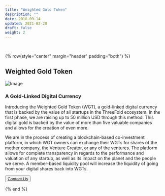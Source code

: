 ```yaml
---
title: "Weighted Gold Token"
description: ""
date: 2018-09-14
updated: 2021-02-20
draft: false
weight: 2
---
```


<div class="container mx-auto">



<!-- section 1 (co-found) -->

<br>

{% row(style="center" margin="header" padding="both") %}

## Weighted Gold Token


![Image](img/2b.png#medium#mx-auto)


### A Gold-Linked Digital Currency

Introducing the Weighted Gold Token (WGT), a gold-linked digital currency that is backed by the value of all startups in the ThreeFold ecosystem. In the first phase, we are raising up to 50 million USD through this method. This digital gold is backed by the value of more than five valuable companies and allows for the creation of even more.

We are in the process of creating a blockchain-based co-investment platform, in which WGT owners can exchange their WGTs for shares of the mother company, the Venture Creator, or any of the ventures. The platform allows for complete transparency in regards to the performance and valuation of any startup, as well as its impact on the planet and the people we serve. A member-based liquidity pool will increase the liquidity of going from your digital shares back into WGTs.


<button>[Contact Us](/about/)</button>

{% end %}

</div>


